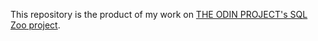 This repository is the product of my work on [THE ODIN PROJECT's SQL Zoo project](https://www.theodinproject.com/lessons/databases-sql-zoo).
